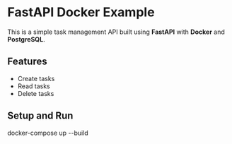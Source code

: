 # FastAPI Docker Example

This is a simple task management API built using **FastAPI** with **Docker** and **PostgreSQL**.

## Features

- Create tasks
- Read tasks
- Delete tasks

## Setup and Run

docker-compose up --build
